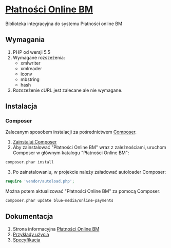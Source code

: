# [Płatności Online BM](https://platnosci.bm.pl/)

Biblioteka integracyjna do systemu Płatności online BM

## Wymagania

1. PHP od wersji 5.5
2. Wymagane rozszeżenia:
    - xmlwriter
    - xmlreader
    - iconv
    - mbstring
    - hash
3. Rozszeżenie cURL jest zalecane ale nie wymagane.

## Instalacja

### Composer

Zalecanym sposobem instalacji za pośrednictwem [Composer](http://getcomposer.org).

1. [Zainstaluj Composer](https://getcomposer.org/doc/00-intro.md#installation-linux-unix-osx)
2. Aby zainstalować "Płatności Online BM" wraz z zależnościami, uruchom Composer w głównym katalogu "Płatności Online BM":

```bash
composer.phar install
```

3. Po zainstalowaniu, w projekcie należy załadować autoloader Composer:

```php
require 'vendor/autoload.php';
```

Można potem aktualizować "Płatności Online BM" za pomocą Composer:

```bash
composer.phar update blue-media/online-payments
```

## Dokumentacja

1. Strona informacyjna [Płatności Online BM](https://platnosci.bm.pl/)
2. [Przykłady użycia](https://gitlab.com/blue-media/online-payments-php/tree/master/examples)
2. [Specyfikacja](https://gitlab.com/blue-media/online-payments-php/tree/master/docs/)
